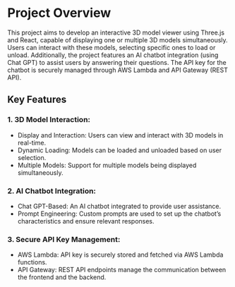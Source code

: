 # Project Overview

This project aims to develop an interactive 3D model viewer using Three.js and React, capable of displaying one or multiple 3D models simultaneously. Users can interact with these models, selecting specific ones to load or unload. Additionally, the project features an AI chatbot integration (using Chat GPT) to assist users by answering their questions. The API key for the chatbot is securely managed through AWS Lambda and API Gateway (REST API).


## Key Features


### 1. 3D Model Interaction:

- Display and Interaction: Users can view and interact with 3D models in real-time.
- Dynamic Loading: Models can be loaded and unloaded based on user selection.
- Multiple Models: Support for multiple models being displayed simultaneously.

### 2. AI Chatbot Integration:

- Chat GPT-Based: An AI chatbot integrated to provide user assistance.
- Prompt Engineering: Custom prompts are used to set up the chatbot’s characteristics and ensure relevant responses.

### 3. Secure API Key Management:

- AWS Lambda: API key is securely stored and fetched via AWS Lambda functions.
- API Gateway: REST API endpoints manage the communication between the frontend and the backend.
